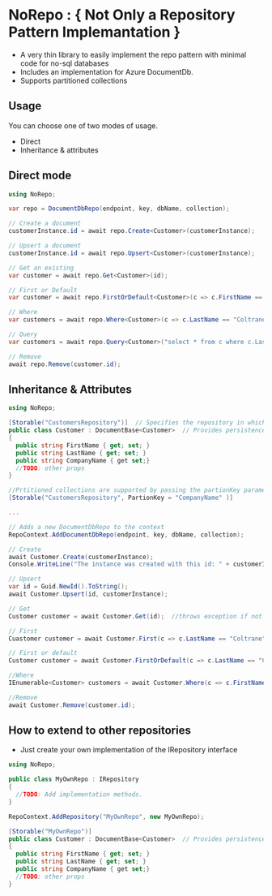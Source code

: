 # NoRepo : { Not Only a Repository Pattern Implemantation }

- A very thin library to easily implement the repo pattern with minimal code for no-sql databases 
- Includes an implementation for Azure DocumentDb.
- Supports partitioned collections


## Usage
You can choose one of two modes of usage.
- Direct
- Inheritance & attributes

## Direct mode
```c#
using NoRepo;

var repo = DocumentDbRepo(endpoint, key, dbName, collection);

// Create a document
customerInstance.id = await repo.Create<Customer>(customerInstance);

// Upsert a document
customerInstance.id = await repo.Upsert<Customer>(customerInstance);

// Get an existing 
var customer = await repo.Get<Customer>(id);

// First or Default
var customer = await repo.FirstOrDefault<Customer>(c => c.FirstName == "John" && c.LastName == "Coltrane");

// Where
var customers = await repo.Where<Customer>(c => c.LastName == "Coltrane");

// Query
var customers = await repo.Query<Customer>("select * from c where c.LastName = 'Coltrane'");

// Remove
await repo.Remove(customer.id);

```

## Inheritance & Attributes
```c#
using NoRepo;

[Storable("CustomersRepository")]  // Specifies the repository in which this document will be stored. For a DocumentDbRepo this is the collection name.
public class Customer : DocumentBase<Customer>  // Provides persistence logic and "id" attribute. Also adds _docType attribute that is used to filter queries on specific types.
{
  public string FirstName { get; set; }
  public string LastName { get; set; }
  public string CompanyName { get set;}
  //TODO: other props
}

//Prtitioned collections are supported by passing the partionKey parameter in the attribute.
[Storable("CustomersRepository", PartionKey = "CompanyName" )] 

...

// Adds a new DocumentDbRepo to the context 
RepoContext.AddDocumentDbRepo(endpoint, key, dbName, collection);

// Create
await Customer.Create(customerInstance);
Console.WriteLine("The instance was created with this id: " + customerInstance.id);

// Upsert
var id = Guid.NewId().ToString();
await Customer.Upsert(id, customerInstance);

// Get
Customer customer = await Customer.Get(id);  //throws exception if not exists

// First
Cuastomer customer = await Customer.First(c => c.LastName == "Coltrane");  //throws exception if not found

// First or default
Customer customer = await Customer.FirstOrDefault(c => c.LastName == "Coltrane");  // returns null if not found

//Where 
IEnumerable<Customer> customers = await Customer.Where(c => c.FirstName == "John"); 

//Remove
await Customer.Remove(customer.id);

```

## How to extend to other repositories
- Just create your own implementation of the IRepository interface

```c#
using NoRepo;

public class MyOwnRepo : IRepository
{
  //TODO: Add implementation methods.
}

RepoContext.AddRepository("MyOwnRepo", new MyOwnRepo);

[Storable("MyOwnRepo")] 
public class Customer : DocumentBase<Customer>  // Provides persistence logic and "id" attribute.
{
  public string FirstName { get; set; }
  public string LastName { get; set; }
  public string CompanyName { get set;}
  //TODO: other props
}



```







